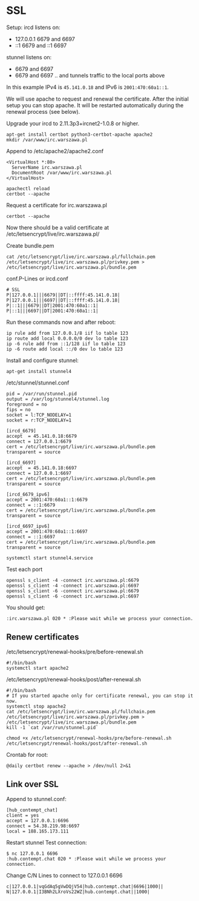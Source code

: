 # SSL
Setup:
ircd listens on:
* 127.0.0.1 6679 and 6697
* ::1 6679 and ::1 6697

stunnel listens on:
* <your-external-ipv4> 6679 and 6697
* <your-external-ipv6> 6679 and 6697
.. and tunnels traffic to the local ports above

In this example IPv4 is `45.141.0.18` and IPv6 is `2001:470:60a1::1`.

We will use apache to request and renewal the certificate. After the initial setup you can stop apache. It will be restarted automatically during the renewal process (see below).

Upgrade your ircd to 2.11.3p3+ircnet2-1.0.8 or higher.

```
apt-get install certbot python3-certbot-apache apache2
mkdir /var/www/irc.warszawa.pl
```

Append to /etc/apache2/apache2.conf
```
<VirtualHost *:80>
  ServerName irc.warszawa.pl
  DocumentRoot /var/www/irc.warszawa.pl
</VirtualHost>
```

```
apachectl reload
certbot --apache
```

Request a certificate for irc.warszawa.pl
```
certbot --apache
```

Now there should be a valid certificate at /etc/letsencrypt/live/irc.warszawa.pl/

Create bundle.pem
```
cat /etc/letsencrypt/live/irc.warszawa.pl/fullchain.pem /etc/letsencrypt/live/irc.warszawa.pl/privkey.pem > /etc/letsencrypt/live/irc.warszawa.pl/bundle.pem 
```

conf.P-Lines or ircd.conf
```
# SSL
P|127.0.0.1|||6679||DT|::ffff:45.141.0.18|
P|127.0.0.1|||6697||DT|::ffff:45.141.0.18|
P|::1|||6679||DT|2001:470:60a1::1|
P|::1|||6697||DT|2001:470:60a1::1|
```

Run these commands now and after reboot:
```
ip rule add from 127.0.0.1/8 iif lo table 123
ip route add local 0.0.0.0/0 dev lo table 123
ip -6 rule add from ::1/128 iif lo table 123
ip -6 route add local ::/0 dev lo table 123
```



Install and configure stunnel:
```
apt-get install stunnel4
```

/etc/stunnel/stunnel.conf
```
pid = /var/run/stunnel.pid
output = /var/log/stunnel4/stunnel.log
foreground = no
fips = no
socket = l:TCP_NODELAY=1
socket = r:TCP_NODELAY=1

[ircd_6679]
accept  = 45.141.0.18:6679
connect = 127.0.0.1:6679
cert = /etc/letsencrypt/live/irc.warszawa.pl/bundle.pem
transparent = source

[ircd_6697]
accept  = 45.141.0.18:6697
connect = 127.0.0.1:6697
cert = /etc/letsencrypt/live/irc.warszawa.pl/bundle.pem
transparent = source

[ircd_6679_ipv6]
accept = 2001:470:60a1::1:6679
connect = ::1:6679
cert = /etc/letsencrypt/live/irc.warszawa.pl/bundle.pem
transparent = source

[ircd_6697_ipv6]
accept = 2001:470:60a1::1:6697
connect = ::1:6697
cert = /etc/letsencrypt/live/irc.warszawa.pl/bundle.pem
transparent = source
```

```
systemctl start stunnel4.service
```

Test each port
```
openssl s_client -4 -connect irc.warszawa.pl:6679
openssl s_client -4 -connect irc.warszawa.pl:6697
openssl s_client -6 -connect irc.warszawa.pl:6679
openssl s_client -6 -connect irc.warszawa.pl:6697
```
You should get:
```
:irc.warszawa.pl 020 * :Please wait while we process your connection.
```

## Renew certificates
/etc/letsencrypt/renewal-hooks/pre/before-renewal.sh
```
#!/bin/bash
systemctl start apache2
```

/etc/letsencrypt/renewal-hooks/post/after-renewal.sh
```
#!/bin/bash
# If you started apache only for certificate renewal, you can stop it now.
systemctl stop apache2
cat /etc/letsencrypt/live/irc.warszawa.pl/fullchain.pem /etc/letsencrypt/live/irc.warszawa.pl/privkey.pem > /etc/letsencrypt/live/irc.warszawa.pl/bundle.pem
kill -1 `cat /var/run/stunnel.pid`
```

```
chmod +x /etc/letsencrypt/renewal-hooks/pre/before-renewal.sh /etc/letsencrypt/renewal-hooks/post/after-renewal.sh
```

Crontab for root:
```
@daily certbot renew --apache > /dev/null 2>&1
```

## Link over SSL
Append to stunnel.conf:
```
[hub_contempt_chat]
client = yes
accept = 127.0.0.1:6696
connect = 54.38.219.98:6697
local = 188.165.173.111
```

Restart stunnel
Test connection:
```
$ nc 127.0.0.1 6696
:hub.contempt.chat 020 * :Please wait while we process your connection.
```

Change C/N Lines to connect to 127.0.0.1 6696
```
c|127.0.0.1|vqGdAq5gVwDQjV54|hub.contempt.chat|6696|1000||
N|127.0.0.1|I3BNh2LXroVs22WZ|hub.contempt.chat||1000|

```
